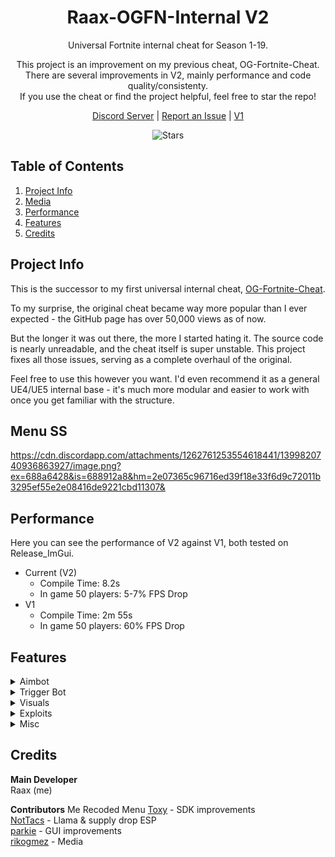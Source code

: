 <h1 align="center">Raax-OGFN-Internal V2</h1>

<p align="center">
Universal Fortnite internal cheat for Season 1-19.
</p>
<p align="center">
This project is an improvement on my previous cheat, OG-Fortnite-Cheat.<br>
There are several improvements in V2, mainly performance and code quality/consistenty.<br>
If you use the cheat or find the project helpful, feel free to star the repo!
</p>

<p align="center">
	<a href="https://discord.gg/r2f8CHbrRF">Discord Server</a> |
	<a href="https://github.com/raax7/Raax-OGFN-Internal-V2/issues">Report an Issue</a> |
	<a href="https://github.com/raax7/OG-Fortnite-Cheat">V1</a>
</p>
<p align="center">
    <img alt="Stars" src="https://img.shields.io/github/stars/raax7/Raax-OGFN-Internal-V2?color=blue&style=for-the-badge">
</p>

## Table of Contents
<ol>
    <li><a href="#project-info">Project Info</a></li>
    <li><a href="#media">Media</a></li>
    <li><a href="#performance">Performance</a></li>
    <li><a href="#features">Features</a></li>
    <li><a href="#credits">Credits</a></li>
</ol>

## Project Info
This is the successor to my first universal internal cheat, [OG-Fortnite-Cheat](https://github.com/raax7/OG-Fortnite-Cheat).  

To my surprise, the original cheat became way more popular than I ever expected - the GitHub page has over 50,000 views as of now.  

But the longer it was out there, the more I started hating it. The source code is nearly unreadable, and the cheat itself is super unstable. This project fixes all those issues, serving as a complete overhaul of the original.  

Feel free to use this however you want. I'd even recommend it as a general UE4/UE5 internal base - it's much more modular and easier to work with once you get familiar with the structure.


## Menu SS

https://cdn.discordapp.com/attachments/1262761253554618441/1399820740936863927/image.png?ex=688a6428&is=688912a8&hm=2e07365c96716ed39f18e33f6d9c72011b3295ef55e2e08416de9221cbd11307&


## Performance
Here you can see the performance of V2 against V1, both tested on Release_ImGui.
- Current (V2)
  - Compile Time: 8.2s
  - In game 50 players: 5-7% FPS Drop
- V1
  - Compile Time: 2m 55s
  - In game 50 players: 60% FPS Drop


## Features
<details>
  <summary>Aimbot</summary>

  - Toggle on/off
  - Bullet prediction
  - Custom keybind
  - Settings per ammo type (Shells, Light, Medium, Heavy, Other)
  - Smoothness adjustment
  - Max distance
  - Visible check
  - Sticky target
  - Show FOV
  - FOV size
  - Deadzone
  - Show deadzone FOV
  - Deadzone FOV size
  - Target selection (Distance, Degrees, Combined)
  - Target bone (Head, Neck, Chest, Pelvis, Random)
  - Random bone refresh rate
  - Show target line
</details>
<details>
  <summary>Trigger Bot</summary>

  - Toggle on/off
  - Custom keybind
  - Show FOV
  - FOV size
  - Max distance
  - Fire delay
</details>
<details>
  <summary>Visuals</summary>

  - **Player ESP**
    - Box (Full, Cornered, Full 3D)
    - Box thickness
    - Filled box with color option
    - Skeleton
    - Skeleton thickness
    - Tracer with customizable start/end points
    - Tracer thickness
    - Platform display
    - Name display
    - Current weapon display
    - Distance display
    - Max distance
    - OSI (Off Screen Indicator) with:
      - Match FOV option
      - Custom FOV
      - Size adjustment
  - **Radar**
    - Toggle on/off
    - Rotate with camera
    - Show camera FOV
    - Show guidelines
    - Max distance
    - Position adjustment (X/Y)
    - Size adjustment
    - Custom colors (background, visible, hidden)
  - **Loot**
    - Loot text with:
      - Minimum tier filter (Common to Mythic)
      - Fade off option
      - Max distance
    - Chest text with:
      - Fade off option
      - Max distance
    - Ammo box text with:
      - Fade off option
      - Max distance
    - Supply drop text with:
      - Fade off option
      - Max distance
    - Llama text with:
      - Fade off option
      - Max distance
  - **Color**
    - Primary color (visible/hidden)
    - Secondary color (visible/hidden)
</details>
<details>
  <summary>Exploits</summary>

  - **Weapon**
    - No spread with multiplier
    - No recoil with multiplier
    - No reload with time adjustment
    - Rapid fire with speed adjustment
    - Damage multiplier
    - Fast pickaxe with speed adjustment
    - Automatic weapons
  - **Player**
    - Zipline fly
    - Instant revive
    - Server name changer
</details>
<details>
  <summary>Misc</summary>

  - **Keybinds**
    - Add/remove keybinds
    - Edit existing keybinds
    - Delete all keybinds
    - Menu keybind customization
  - **Config**
    - Copy config (modified only)
    - Copy full config
    - Load config from text
    - Load default config
  - **Misc**
    - Menu keybind customization
    - Credits information
</details>

## Credits
**Main Developer**  
Raax (me)

**Contributors**
Me Recoded Menu
[Toxy](https://github.com/Toxy121) - SDK improvements  
[NotTacs](https://github.com/NotTacs) - Llama & supply drop ESP  
[parkie](https://github.com/mlodyskiny) - GUI improvements  
[rikogmez](https://www.youtube.com/channel/UCh617js1hv9F247Rf4wKXhw) - Media
